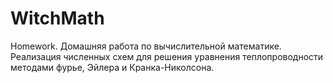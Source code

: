 # WitchMath
Homework.
Домашняя работа по вычислительной математике.
Реализация численных схем для решения уравнения теплопроводности методами фурье, Эйлера и Кранка-Николсона.
